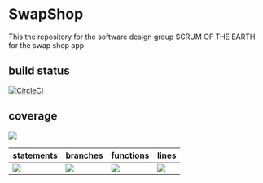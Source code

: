 # SwapShop
This the repository for the software design group SCRUM OF THE EARTH for the swap shop app


## build status 
[![CircleCI](https://dl.circleci.com/status-badge/img/gh/SCRUM-OF-THE-EARTH/SwapShop/tree/main.svg?style=svg)](https://dl.circleci.com/status-badge/redirect/gh/SCRUM-OF-THE-EARTH/SwapShop/tree/main)

## coverage
![](https://img.shields.io/badge/Coverage-99%25-83A603.svg?prefix=$coverage$)

| statements  |  branches |  functions |  lines  |
|---|---|---|---|
| ![](https://img.shields.io/badge/Coverage-99%25-83A603.svg?prefix=$statements$)  | ![](https://img.shields.io/badge/Coverage-100%25-83A603.svg?prefix=$branches$)  | ![](https://img.shields.io/badge/Coverage-96%25-83A603.svg?prefix=$functions$) | ![](https://img.shields.io/badge/Coverage-100%25-83A603.svg?prefix=$lines$) |